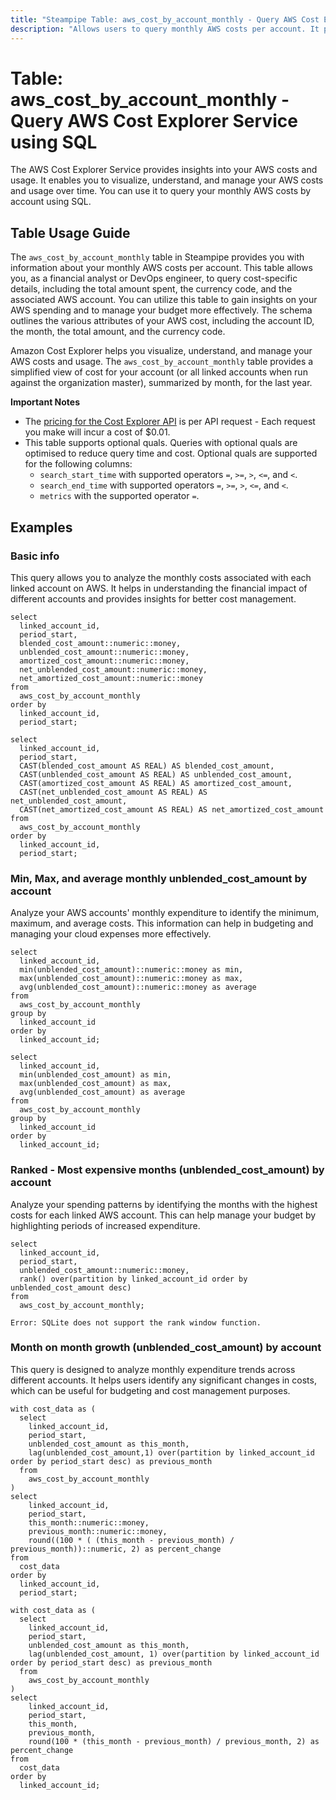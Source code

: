 ```yaml
---
title: "Steampipe Table: aws_cost_by_account_monthly - Query AWS Cost Explorer Service using SQL"
description: "Allows users to query monthly AWS costs per account. It provides cost details for each AWS account, allowing users to monitor and manage their AWS spending."
---
```


# Table: aws_cost_by_account_monthly - Query AWS Cost Explorer Service using SQL

The AWS Cost Explorer Service provides insights into your AWS costs and usage. It enables you to visualize, understand, and manage your AWS costs and usage over time. You can use it to query your monthly AWS costs by account using SQL.

## Table Usage Guide

The `aws_cost_by_account_monthly` table in Steampipe provides you with information about your monthly AWS costs per account. This table allows you, as a financial analyst or DevOps engineer, to query cost-specific details, including the total amount spent, the currency code, and the associated AWS account. You can utilize this table to gain insights on your AWS spending and to manage your budget more effectively. The schema outlines the various attributes of your AWS cost, including the account ID, the month, the total amount, and the currency code.

Amazon Cost Explorer helps you visualize, understand, and manage your AWS costs and usage. The `aws_cost_by_account_monthly` table provides a simplified view of cost for your account (or all linked accounts when run against the organization master), summarized by month, for the last year.

**Important Notes**
- The [pricing for the Cost Explorer API](https://aws.amazon.com/aws-cost-management/pricing/) is per API request - Each request you make will incur a cost of $0.01.
- This table supports optional quals. Queries with optional quals are optimised to reduce query time and cost. Optional quals are supported for the following columns:
  - `search_start_time` with supported operators `=`, `>=`, `>`, `<=`, and `<`.
  - `search_end_time` with supported operators `=`, `>=`, `>`, `<=`, and `<`.
  - `metrics` with the supported operator `=`.

## Examples

### Basic info
This query allows you to analyze the monthly costs associated with each linked account on AWS. It helps in understanding the financial impact of different accounts and provides insights for better cost management.

```sql+postgres
select
  linked_account_id,
  period_start,
  blended_cost_amount::numeric::money,
  unblended_cost_amount::numeric::money,
  amortized_cost_amount::numeric::money,
  net_unblended_cost_amount::numeric::money,
  net_amortized_cost_amount::numeric::money
from
  aws_cost_by_account_monthly
order by
  linked_account_id,
  period_start;
```

```sql+sqlite
select
  linked_account_id,
  period_start,
  CAST(blended_cost_amount AS REAL) AS blended_cost_amount,
  CAST(unblended_cost_amount AS REAL) AS unblended_cost_amount,
  CAST(amortized_cost_amount AS REAL) AS amortized_cost_amount,
  CAST(net_unblended_cost_amount AS REAL) AS net_unblended_cost_amount,
  CAST(net_amortized_cost_amount AS REAL) AS net_amortized_cost_amount
from
  aws_cost_by_account_monthly
order by
  linked_account_id,
  period_start;
```



### Min, Max, and average monthly unblended_cost_amount by account
Analyze your AWS accounts' monthly expenditure to identify the minimum, maximum, and average costs. This information can help in budgeting and managing your cloud expenses more effectively.

```sql+postgres
select
  linked_account_id,
  min(unblended_cost_amount)::numeric::money as min,
  max(unblended_cost_amount)::numeric::money as max,
  avg(unblended_cost_amount)::numeric::money as average
from
  aws_cost_by_account_monthly
group by
  linked_account_id
order by
  linked_account_id;
```

```sql+sqlite
select
  linked_account_id,
  min(unblended_cost_amount) as min,
  max(unblended_cost_amount) as max,
  avg(unblended_cost_amount) as average
from
  aws_cost_by_account_monthly
group by
  linked_account_id
order by
  linked_account_id;
```


### Ranked - Most expensive months (unblended_cost_amount) by account
Analyze your spending patterns by identifying the months with the highest costs for each linked AWS account. This can help manage your budget by highlighting periods of increased expenditure.

```sql+postgres
select
  linked_account_id,
  period_start,
  unblended_cost_amount::numeric::money,
  rank() over(partition by linked_account_id order by unblended_cost_amount desc)
from
  aws_cost_by_account_monthly;
```

```sql+sqlite
Error: SQLite does not support the rank window function.
```

### Month on month growth (unblended_cost_amount) by account
This query is designed to analyze monthly expenditure trends across different accounts. It helps users identify any significant changes in costs, which can be useful for budgeting and cost management purposes.

```sql+postgres
with cost_data as (
  select
    linked_account_id,
    period_start,
    unblended_cost_amount as this_month,
    lag(unblended_cost_amount,1) over(partition by linked_account_id order by period_start desc) as previous_month
  from
    aws_cost_by_account_monthly
)
select
    linked_account_id,
    period_start,
    this_month::numeric::money,
    previous_month::numeric::money,
    round((100 * ( (this_month - previous_month) / previous_month))::numeric, 2) as percent_change
from
  cost_data
order by
  linked_account_id,
  period_start;
```

```sql+sqlite
with cost_data as (
  select
    linked_account_id,
    period_start,
    unblended_cost_amount as this_month,
    lag(unblended_cost_amount, 1) over(partition by linked_account_id order by period_start desc) as previous_month
  from
    aws_cost_by_account_monthly
)
select
    linked_account_id,
    period_start,
    this_month,
    previous_month,
    round(100 * (this_month - previous_month) / previous_month, 2) as percent_change
from
  cost_data
order by
  linked_account_id;
```